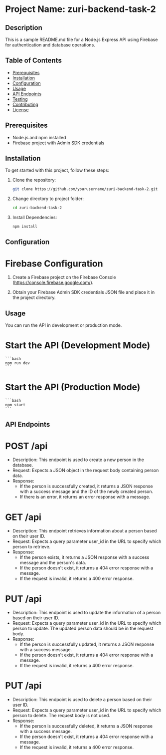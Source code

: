 # Project Name: zuri-backend-task-2

## Description
This is a sample README.md file for a Node.js Express API using Firebase for authentication and database operations.

## Table of Contents
- [Prerequisites](#prerequisites)
- [Installation](#installation)
- [Configuration](#configuration)
- [Usage](#usage)
- [API Endpoints](#api-endpoints)
- [Testing](#testing)
- [Contributing](#contributing)
- [License](#license)

## Prerequisites
- Node.js and npm installed
- Firebase project with Admin SDK credentials

## Installation
To get started with this project, follow these steps:

1. Clone the repository:
   ```bash
   git clone https://github.com/yourusername/zuri-backend-task-2.git
   ```

2. Change directory to project folder:
    ```bash
    cd zuri-backend-task-2
    ```

3. Install Dependencies:
    ```bash
    npm install
    ```


## Configuration
# Firebase Configuration
1. Create a Firebase project on the Firebase Console (https://console.firebase.google.com/).

2. Obtain your Firebase Admin SDK credentials JSON file and place it in the project directory.


## Usage
You can run the API in development or production mode.

# Start the API (Development Mode)
    ```bash
    npm run dev
    ```

# Start the API (Production Mode)
    ```bash
    npm start
    ```

## API Endpoints
# POST /api
- Description: This endpoint is used to create a new person in the database.
- Request: Expects a JSON object in the request body containing person data.
- Response:
    - If the person is successfully created, it returns a JSON response with a success message and the ID of the newly created person.
    - If there is an error, it returns an error response with a message.

# GET /api
- Description: This endpoint retrieves information about a person based on their user ID.
- Request: Expects a query parameter user_id in the URL to specify which person to retrieve.
- Response:
    - If the person exists, it returns a JSON response with a success message and the person's data.
    - If the person doesn't exist, it returns a 404 error response with a message.
    - If the request is invalid, it returns a 400 error response.

# PUT /api
- Description: This endpoint is used to update the information of a person based on their user ID.
- Request: Expects a query parameter user_id in the URL to specify which person to update. The updated person data should be in the request body.
- Response:
    - If the person is successfully updated, it returns a JSON response with a success message.
    - If the person doesn't exist, it returns a 404 error response with a message.
    - If the request is invalid, it returns a 400 error response.

# PUT /api
- Description: This endpoint is used to delete a person based on their user ID.
- Request: Expects a query parameter user_id in the URL to specify which person to delete. The request body is not used.
- Response:
    - If the person is successfully deleted, it returns a JSON response with a success message.
    - If the person doesn't exist, it returns a 404 error response with a message.
    - If the request is invalid, it returns a 400 error response.